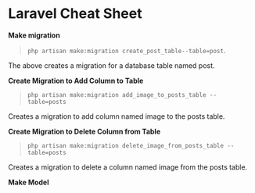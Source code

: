 # Laravel Cheat Sheet

**Make migration**

> `php artisan make:migration create_post_table--table=post`.

The above creates a migration for a database table named post.

**Create Migration to Add Column to Table**

> `php artisan make:migration add_image_to_posts_table --table=posts`

Creates a migration to add column named image to the posts table.

**Create Migration to Delete Column from Table**

> `php artisan make:migration delete_image_from_posts_table --table=posts`

Creates a migration to delete a column named image from the posts table.

**Make Model**
